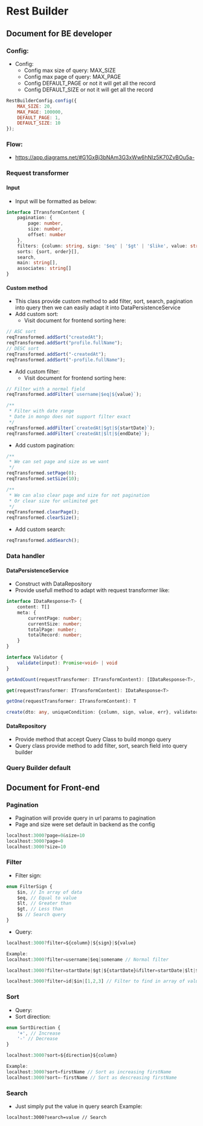 # Rest Builder
## Document for BE developer

### Config:
* Config:
    * Config max size of query: MAX_SIZE
    * Config max page of query: MAX_PAGE
    * Config DEFAULT_PAGE or not it will get all the record
    * Config DEFAULT_SIZE or not it will get all the record
```javascript
RestBuilderConfig.config({
    MAX_SIZE: 20,
    MAX_PAGE: 100000,
    DEFAULT_PAGE: 1,
    DEFAULT_SIZE: 10
});
```
### Flow:
- https://app.diagrams.net/#G1GxBj3bNAm3G3xWw6hNIz5K70ZvBOu5a-

### Request transformer
#### Input
- Input will be formatted as below:
```typescript
interface ITransformContent {
    pagination: {
        page: number,
        size: number,
        offset: number
    },
    filters: {column: string, sign: '$eq' | '$gt' | '$like', value: string}[],
    sorts: {sort, order}[],
    search,
    main: string[],
    associates: string[]
}
```

#### Custom method
- This class provide custom method to add filter, sort, search, pagination into query then we can easily adapt it into DataPersistenceService
- Add custom sort:
  - Visit document for frontend sorting here:
```javascript
// ASC sort
reqTransformed.addSort("createdAt");
reqTransformed.addSort("profile.fullName");
// DESC sort
reqTransformed.addSort("-createdAt");
reqTransformed.addSort("-profile.fullName");
```
- Add custom filter:
  - Visit document for frontend sorting here:
```javascript
// Filter with a normal field
reqTransformed.addFilter(`username|$eq|${value}`);

/**
 * Filter with date range
 * Date in mongo does not support filter exact
 */
reqTransformed.addFilter(`createdAt|$gt|${startDate}`);
reqTransformed.addFilter(`createdAt|$lt|${endDate}`);
```
- Add custom pagination:
```javascript
/**
 * We can set page and size as we want
 */
reqTransformed.setPage(0);
reqTransformed.setSize(10);

/**
 * We can also clear page and size for not pagination
 * Or clear size for unlimited get
 */
reqTransformed.clearPage();
reqTransformed.clearSize();
```
- Add custom search:
```javascript
reqTransformed.addSearch();
```
### Data handler
#### DataPersistenceService
 - Construct with DataRepository
 - Provide usefull method to adapt with request transformer like:
```typescript
interface IDataResponse<T> {
    content: T[]
    meta: {
        currentPage: number;
        currentSize: number;
        totalPage: number;
        totalRecord: number;
    }
}

interface Validator {
    validate(input): Promise<void> | void
}

getAndCount(requestTransformer: ITransformContent): [IDataResponse<T>, number]

get(requestTransformer: ITransformContent): IDataResponse<T>

getOne(requestTransformer: ITransformContent): T

create(dto: any, uniqueCondition: {column, sign, value, err}, validator: Validator): { _id }
```
#### DataRepository
- Provide method that accept Query Class to build mongo query
- Query class provide method to add filter, sort, search field into query builder

### Query Builder default

## Document for Front-end

### Pagination
- Pagination will provide query in url params to pagination
- Page and size were set default in backend as the config
```javascript
localhost:3000?page=0&size=10
localhost:3000?page=0
localhost:3000?size=10
```
### Filter
- Filter sign:
```typescript
enum FilterSign {
    $in, // In array of data
    $eq, // Equal to value
    $lt, // Greater than
    $gt, // Less than
    $s // Search query
}
```
- Query:
```javascript
localhost:3000?filter=${column}|${sign}|${value}

Example: 
localhost:3000?filter=username|$eq|somename // Normal filter

localhost:3000?filter=startDate|$gt|${startDate}&filter=startDate|$lt|${startDate} // Filter with date

localhost:3000?filter=id|$in|[1,2,3] // Filter to find in array of value
```
### Sort
- Query:
- Sort direction:
```typescript
enum SortDirection {
    '+', // Increase
    '-' // Decrease
}
```

```javascript
localhost:3000?sort=${direction}${column}

Example: 
localhost:3000?sort=firstName // Sort as increasing firstName
localhost:3000?sort=-firstName // Sort as descreasing firstName
```
### Search
- Just simply put the value in query search
Example: 
```
localhost:3000?search=value // Search
```